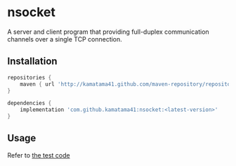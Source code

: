 # nsocket
A server and client program that providing full-duplex communication channels over a single TCP connection.

## Installation
```gradle
repositories {
    maven { url 'http://kamatama41.github.com/maven-repository/repository' }
}

dependencies {
    implementation 'com.github.kamatama41:nsocket:<latest-version>'
}
```

## Usage
Refer to [the test code](/src/test/java/com/github/kamatama41/nsocket/integration/IntegrationTest.java)
